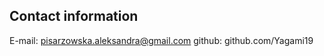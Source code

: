 <!-- 
Test
-->

## Contact information

E-mail: pisarzowska.aleksandra@gmail.com
github: github.com/Yagami19

